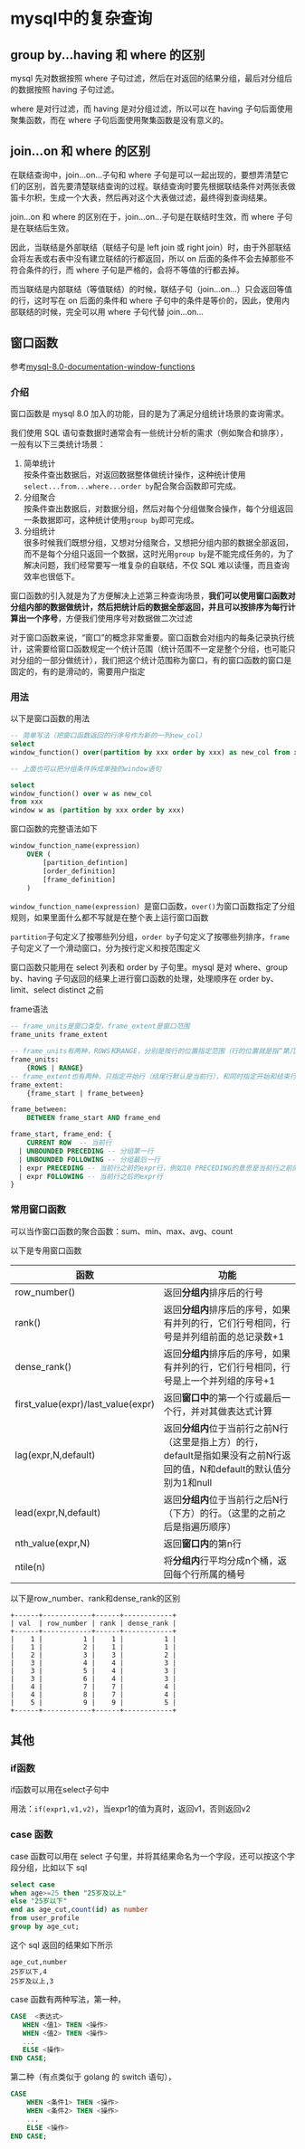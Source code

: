 # mysql中的复杂查询


## group by...having 和 where 的区别

mysql 先对数据按照 where 子句过滤，然后在对返回的结果分组，最后对分组后的数据按照 having 子句过滤。

where 是对行过滤，而 having 是对分组过滤，所以可以在 having 子句后面使用聚集函数，而在 where 子句后面使用聚集函数是没有意义的。

## join...on 和 where 的区别

在联结查询中，join...on...子句和 where 子句是可以一起出现的，要想弄清楚它们的区别，首先要清楚联结查询的过程。联结查询时要先根据联结条件对两张表做笛卡尔积，生成一个大表，然后再对这个大表做过滤，最终得到查询结果。

join...on 和 where 的区别在于，join...on...子句是在联结时生效，而 where 子句是在联结后生效。

因此，当联结是外部联结（联结子句是 left join 或 right join）时，由于外部联结会将左表或右表中没有建立联结的行都返回，所以 on 后面的条件不会去掉那些不符合条件的行，而 where 子句是严格的，会将不等值的行都去掉。

而当联结是内部联结（等值联结）的时候，联结子句（join...on...）只会返回等值的行，这时写在 on 后面的条件和 where 子句中的条件是等价的，因此，使用内部联结的时候，完全可以用 where 子句代替 join...on...

## 窗口函数

参考[mysql-8.0-documentation-window-functions](https://dev.mysql.com/doc/refman/8.0/en/window-functions.html)

### 介绍

窗口函数是 mysql 8.0 加入的功能，目的是为了满足分组统计场景的查询需求。

我们使用 SQL 语句查数据时通常会有一些统计分析的需求（例如聚合和排序），一般有以下三类统计场景：

1. 简单统计  
   按条件查出数据后，对返回数据整体做统计操作，这种统计使用`select...from...where...order by`配合聚合函数即可完成。
2. 分组聚合  
   按条件查出数据后，对数据分组，然后对每个分组做聚合操作，每个分组返回一条数据即可，这种统计使用`group by`即可完成。
3. 分组统计  
   很多时候我们既想分组，又想对分组聚合，又想把分组内部的数据全部返回，而不是每个分组只返回一个数据，这时光用`group by`是不能完成任务的，为了解决问题，我们经常要写一堆复杂的自联结，不仅 SQL 难以读懂，而且查询效率也很低下。

窗口函数的引入就是为了方便解决上述第三种查询场景，**我们可以使用窗口函数对分组内部的数据做统计，然后把统计后的数据全部返回，并且可以按排序为每行计算出一个序号**，方便我们使用序号对数据做二次过滤

对于窗口函数来说，“窗口”的概念非常重要。窗口函数会对组内的每条记录执行统计，这需要给窗口函数规定一个统计范围（统计范围不一定是整个分组，也可能只对分组的一部分做统计），我们把这个统计范围称为窗口，有的窗口函数的窗口是固定的，有的是滑动的，需要用户指定

### 用法

以下是窗口函数的用法

```sql
-- 简单写法（把窗口函数返回的行序号作为新的一列new_col）
select
window_function() over(partition by xxx order by xxx) as new_col from xxx

-- 上面也可以把分组条件拆成单独的window语句

select
window_function() over w as new_col
from xxx
window w as (partition by xxx order by xxx)
```

窗口函数的完整语法如下

```sql
window_function_name(expression)
    OVER (
        [partition_defintion]
        [order_definition]
        [frame_definition]
    )
```

`window_function_name(expression) `是窗口函数，`over()`为窗口函数指定了分组规则，如果里面什么都不写就是在整个表上运行窗口函数

`partition`子句定义了按哪些列分组，`order by`子句定义了按哪些列排序，`frame`子句定义了一个滑动窗口，分为按行定义和按范围定义

窗口函数只能用在 select 列表和 order by 子句里。mysql 是对 where、group by、having 子句返回的结果上进行窗口函数的处理，处理顺序在 order by、limit、select distinct 之前

frame语法

```sql
-- frame_units是窗口类型，frame_extent是窗口范围
frame_units frame_extent

-- frame_units有两种，ROWS和RANGE，分别是按行的位置指定范围（行的位置就是指“第几行”）和按行的值指定范围（对RANGE模式不太理解，大概是值相同的行在统计上算作同一行）
frame_units:
    {ROWS | RANGE}
-- frame_extent也有两种，只指定开始行（结尾行默认是当前行），和同时指定开始和结束行
frame_extent:
    {frame_start | frame_between}

frame_between:
    BETWEEN frame_start AND frame_end

frame_start, frame_end: {
    CURRENT ROW  -- 当前行
  | UNBOUNDED PRECEDING -- 分组第一行
  | UNBOUNDED FOLLOWING -- 分组最后一行
  | expr PRECEDING -- 当前行之前的expr行，例如10 PRECEDING的意思是当前行之前的10行
  | expr FOLLOWING -- 当前行之后的expr行
}

```

### 常用窗口函数

可以当作窗口函数的聚合函数：sum、min、max、avg、count

以下是专用窗口函数

| 函数 | 功能 |
| ---- | ---- |
|row_number()|返回**分组内**排序后的行号|
|rank()|返回**分组内**排序后的序号，如果有并列的行，它们行号相同，行号是并列组前面的总记录数+1|
|dense_rank()|返回**分组内**排序后的序号，如果有并列的行，它们行号相同，行号是上一个并列组的序号+1|
|first_value(expr)/last_value(expr)|返回**窗口中**的第一个行或最后一个行，并对其做表达式计算|
|lag(expr,N,default)|返回**分组内**位于当前行之前N行（这里是指上方）的行，default是指如果没有之前N行返回的值，N和default的默认值分别为1和null|
|lead(expr,N,default)|返回**分组内**位于当前行之后N行（下方）的行。（这里的之前之后是指遍历顺序）|
|nth_value(expr,N)|返回**窗口内**的第n行|
|ntile(n)|将**分组内**行平均分成n个桶，返回每个行所属的桶号|

以下是row_number、rank和dense_rank的区别
```
+------+------------+------+------------+
| val  | row_number | rank | dense_rank |
+------+------------+------+------------+
|    1 |          1 |    1 |          1 |
|    1 |          2 |    1 |          1 |
|    2 |          3 |    3 |          2 |
|    3 |          4 |    4 |          3 |
|    3 |          5 |    4 |          3 |
|    3 |          6 |    4 |          3 |
|    4 |          7 |    7 |          4 |
|    4 |          8 |    7 |          4 |
|    5 |          9 |    9 |          5 |
+------+------------+------+------------+
```

## 其他

### if函数

if函数可以用在select子句中

用法：`if(expr1,v1,v2)`，当expr1的值为真时，返回v1，否则返回v2

### case 函数

case 函数可以用在 select 子句里，并将其结果命名为一个字段，还可以按这个字段分组，比如以下 sql

```sql
select case
when age>=25 then "25岁及以上"
else "25岁以下"
end as age_cut,count(id) as number
from user_profile
group by age_cut;
```

这个 sql 返回的结果如下所示

```
age_cut,number
25岁以下,4
25岁及以上,3
```

case 函数有两种写法，第一种，

```sql
CASE  <表达式>
   WHEN <值1> THEN <操作>
   WHEN <值2> THEN <操作>
   ...
   ELSE <操作>
END CASE;
```

第二种（有点类似于 golang 的 switch 语句），

```sql
CASE
    WHEN <条件1> THEN <操作>
    WHEN <条件2> THEN <操作>
    ...
    ELSE <操作>
END CASE;
```

